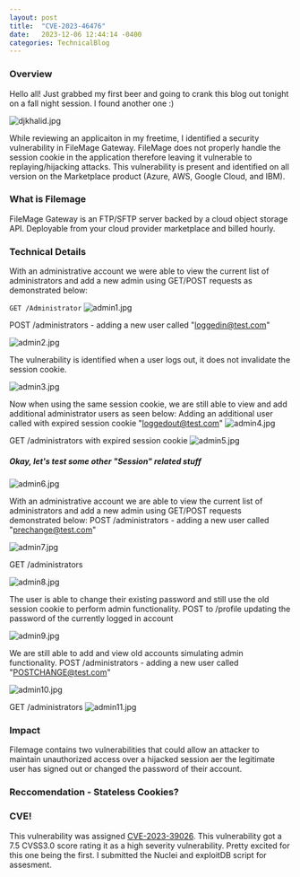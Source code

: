 ```yaml
---
layout: post
title:  "CVE-2023-46476"
date:   2023-12-06 12:44:14 -0400
categories: TechnicalBlog
---
```

### Overview
Hello all! Just grabbed my first beer and going to crank this blog out tonight on a fall night session. I found another one :)

![djkhalid.jpg](/assets/images/FM2/djkhalidanothaone.jpg)

While reviewing an applicaiton in my freetime, I identified a security vulnerability in FileMage Gateway. FileMage does not properly handle the session cookie in the application therefore leaving it vulnerable to replaying/hijacking attacks. This vulnerability is present and identified on all version on the Marketplace product (Azure, AWS, Google Cloud, and IBM).


### What is Filemage
FileMage Gateway is an FTP/SFTP server backed by a cloud object storage API. Deployable from your cloud provider marketplace and billed hourly.


### Technical Details

With an administrative account we were able to view the current list of administrators and add a new admin using GET/POST requests as demonstrated below:

`GET /Administrator`
![admin1.jpg](/assets/images/FM2/admin1.png)

POST /administrators - adding a new user called "loggedin@test.com"

![admin2.jpg](/assets/images/FM2/admin2.png)

The vulnerability is identified when a user logs out, it does not invalidate the session cookie.

![admin3.jpg](/assets/images/FM2/admin3.png)

Now when using the same session cookie, we are still able to view and add additional administrator users as seen below:
Adding an additional user called with expired session cookie "loggedout@test.com"
![admin4.jpg](/assets/images/FM2/admin4.png)

GET /administrators with expired session cookie
![admin5.jpg](/assets/images/FM2/admin5.png)

 ##### Okay, let's test some other "Session" related stuff
 ![admin6.jpg](/assets/images/FM2/admin6.png)

With an administrative account we are able to view the current list of administrators and add a new admin using GET/POST requests demonstrated below:
POST /administrators - adding a new user called "prechange@test.com"

 ![admin7.jpg](/assets/images/FM2/admin7.png)

GET /administrators

 ![admin8.jpg](/assets/images/FM2/admin8.png)

The user is able to change their existing password and still use the old session cookie to perform admin functionality.
POST to /profile updating the password of the currently logged in account

 ![admin9.jpg](/assets/images/FM2/admin9.png)

We are still able to add and view old accounts simulating admin functionality. POST /administrators - adding a new user called "POSTCHANGE@test.com"

 ![admin10.jpg](/assets/images/FM2/admin10.png)

GET /administrators
 ![admin11.jpg](/assets/images/FM2/admin11.png)


### Impact
Filemage contains two vulnerabilities that could allow an attacker to maintain unauthorized access over a hijacked session a er the legitimate user has signed out or changed the password of their account.

### Reccomendation - Stateless Cookies? 


### CVE!

This vulnerability was assigned [CVE-2023-39026](https://nvd.nist.gov/vuln/detail/CVE-2023-39026). This vulnerability got a 7.5 CVSS3.0 score rating it as a high severity vulnerability. Pretty excited for this one being the first. I submitted the Nuclei and exploitDB script for assesment. 